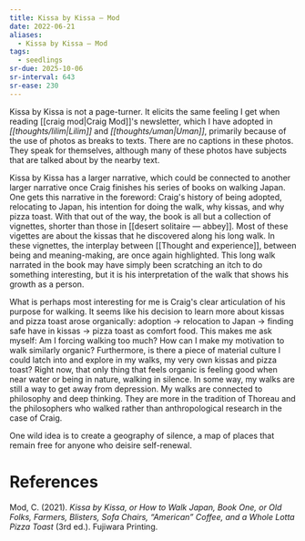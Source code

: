 ```yaml
---
title: Kissa by Kissa — Mod
date: 2022-06-21
aliases:
  - Kissa by Kissa — Mod
tags:
  - seedlings
sr-due: 2025-10-06
sr-interval: 643
sr-ease: 230
---
```

Kissa by Kissa is not a page-turner. It elicits the same feeling I get when reading [[craig mod|Craig Mod]]'s newsletter, which I have adopted in *[[thoughts/lilim|Lilim]]* and *[[thoughts/uman|Uman]]*, primarily because of the use of photos as breaks to texts. There are no captions in these photos. They speak for themselves, although many of these photos have subjects that are talked about by the nearby text.

Kissa by Kissa has a larger narrative, which could be connected to another larger narrative once Craig finishes his series of books on walking Japan. One gets this narrative in the foreword: Craig's history of being adopted, relocating to Japan, his intention for doing the walk, why kissas, and why pizza toast. With that out of the way, the book is all but a collection of vignettes, shorter than those in [[desert solitaire — abbey]]. Most of these vigettes are about the kissas that he discovered along his long walk. In these vignettes, the interplay between [[Thought and experience]], between being and meaning-making, are once again highlighted. This long walk narrated in the book may have simply been scratching an itch to do something interesting, but it is his interpretation of the walk that shows his growth as a person.

What is perhaps most interesting for me is Craig's clear articulation of his purpose for walking. It seems like his decision to learn more about kissas and pizza toast arose organically: adoption -> relocation to Japan -> finding safe have in kissas -> pizza toast as comfort food. This makes me ask myself: Am I forcing walking too much? How can I make my motivation to walk similarly organic? Furthermore, is there a piece of material culture I could latch into and explore in my walks, my very own kissas and pizza toast? Right now, that only thing that feels organic is feeling good when near water or being in nature, walking in silence. In some way, my walks are still a way to get away from depression. My walks are connected to philosophy and deep thinking. They are more in the tradition of Thoreau and the philosophers who walked rather than anthropological research in the case of Craig.

One wild idea is to create a geography of silence, a map of places that remain free for anyone who deisire self-renewal.

# References

Mod, C. (2021). _Kissa by Kissa, or How to Walk Japan, Book One, or Old Folks, Farmers, Blisters, Sofa Chairs, “American” Coffee, and a Whole Lotta Pizza Toast_ (3rd ed.). Fujiwara Printing.